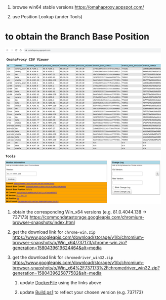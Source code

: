 1. browse win64 stable versions
https://omahaproxy.appspot.com/

1. use Position Lookup (under Tools)
# to obtain the Branch Base Position

![Omaha Proxy Version Selection](omahaproxy-version-selection.png)

1. obtain the corresponding Win_x64 versions (e.g. 81.0.4044.138 -> 737173)
https://commondatastorage.googleapis.com/chromium-browser-snapshots/index.html

1. get the download link for `chrome-win.zip`
https://www.googleapis.com/download/storage/v1/b/chromium-browser-snapshots/o/Win_x64/737173/chrome-win.zip?generation=1580439619624464&alt=media

1. get the download link for `chromedriver_win32.zip`
https://www.googleapis.com/download/storage/v1/b/chromium-browser-snapshots/o/Win_x64%2F737173%2Fchromedriver_win32.zip?generation=1580439625877582&alt=media

   1. update [DockerFile](DockerFile) using the links above

   1. update [Build.ps1](Build.ps1) to reflect your chosen version (e.g. 737173)